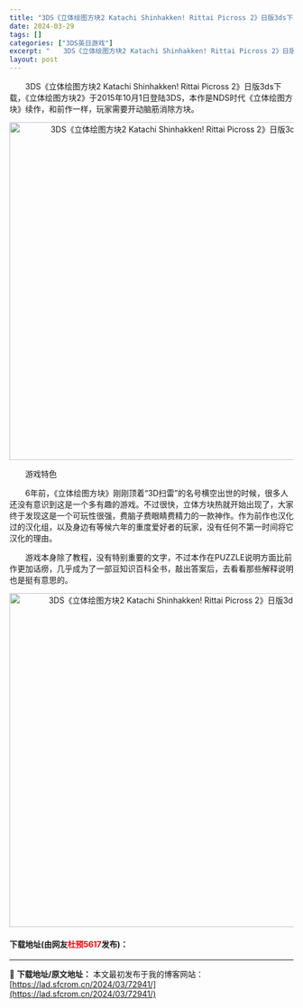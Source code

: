 ```yaml
---
title: "3DS《立体绘图方块2 Katachi Shinhakken! Rittai Picross 2》日版3ds下载"
date: 2024-03-29
tags: []
categories: ["3DS英日游戏"]
excerpt: "　　3DS《立体绘图方块2 Katachi Shinhakken! Rittai Picross 2》日版3ds下载，《立体绘图方块2》于2015年10月1日登陆3DS，本作是NDS时代《立体绘图方块》续作，和前作一样，玩家需要开动脑筋消除方块。 　　游戏特色 　　6年前，《立体绘图方块》刚刚顶着&amp;&hellip;"
layout: post
---
```


 <p>　　3DS《立体绘图方块2 Katachi Shinhakken! Rittai Picross 2》日版3ds下载，《立体绘图方块2》于2015年10月1日登陆3DS，本作是NDS时代《立体绘图方块》续作，和前作一样，玩家需要开动脑筋消除方块。</p> <p align="center"><img align="" border="0" src="https://lad.sfcrom.cn/wp-content/uploads/2024/03/20240329_66062ed5f0ec3.png" width="599" alt="3DS《立体绘图方块2 Katachi Shinhakken! Rittai Picross 2》日版3ds下载" /></p> <p>　　游戏特色</p> <p>　　6年前，《立体绘图方块》刚刚顶着&ldquo;3D扫雷&rdquo;的名号横空出世的时候，很多人还没有意识到这是一个多有趣的游戏。不过很快，立体方块热就开始出现了，大家终于发现这是一个可玩性很强，费脑子费眼睛费精力的一款神作。作为前作也汉化过的汉化组，以及身边有等候六年的重度爱好者的玩家，没有任何不第一时间将它汉化的理由。</p> <p>　　游戏本身除了教程，没有特别重要的文字，不过本作在PUZZLE说明方面比前作更加话痨，几乎成为了一部豆知识百科全书，敲出答案后，去看看那些解释说明也是挺有意思的。</p> <p align="center"><img align="" border="0" src="https://lad.sfcrom.cn/wp-content/uploads/2024/03/20240329_66062ed739a89.png" width="592" alt="3DS《立体绘图方块2 Katachi Shinhakken! Rittai Picross 2》日版3ds下载" /></p> <p><h4>下载地址(由网友<font color="red">杜预5617</font>发布)：</h4></p> 

---
📖 **下载地址/原文地址：** 本文最初发布于我的博客网站：[https://lad.sfcrom.cn/2024/03/72941/](https://lad.sfcrom.cn/2024/03/72941/)
